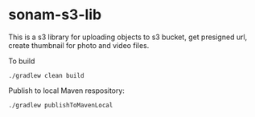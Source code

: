 # sonam-s3-lib
This is a s3 library for uploading objects to s3 bucket, get presigned url, create thumbnail for photo and video files.

To build

```shell
./gradlew clean build
```

Publish to local Maven respository:
```shell
./gradlew publishToMavenLocal
```
